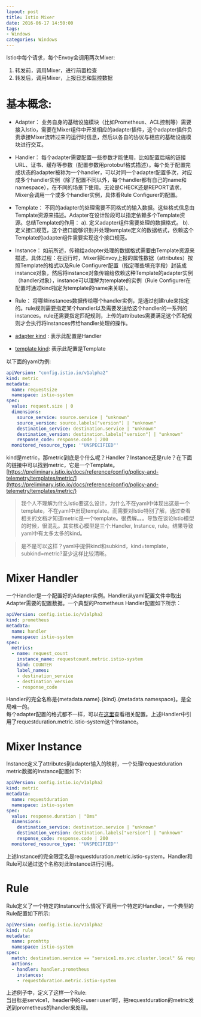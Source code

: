 ```yaml
---
layout: post
title: Istio Mixer
date: 2016-06-17 14:50:00
tags:
- Windows
categories: Windows
---
```


Istio中每个请求，每个Envoy会调用两次Mixer:
1. 转发前，调用Mixer，进行前置检查
2. 转发后，调用Mixer，上报日志和监控数据



# 基本概念:
* Adapter：
业务自身的基础设施模块（比如Prometheus、ACL控制等）需要接入Istio，需要在Mixer组件中开发相应的adapter插件，这个adapter插件负责承接Mixer流转过来的运行时信息，然后以各自的协议与相应的基础设施模块进行交互。

* Handler：
每个adapter需要配置一些参数才能使用，比如配置后端的链接URL、证书、缓存等参数（配置参数用protobuf格式描述）。每个处于配置完成状态的adapter被称为一个handler，可以对同一个adapter配置多次，对应成多个handler实例（除了配置不同以外，每个handler都有自己的name和namespace），在不同的场景下使用。无论是CHECK还是REPORT请求，Mixer会调用一个或多个handler实例，具体看Rule Configurer的配置。

* Template：
不同的adapter的处理需要不同格式的输入数据。这些格式信息由Template资源来描述。Adapter在设计阶段可以指定依赖多个Template资源。总结Template的作用：
a). 定义adapter组件需要处理的数据格式。
b). 定义接口规范，这个接口能够识别并处理template定义的数据格式，依赖这个Template的adapter组件需要实现这个接口规范。

* Instance：
如前所述，传输给adapter处理的数据格式需要由Template资源来描述，具体过程：在运行时，Mixer将Envoy上报的属性数据（attributes）按照Template的格式以及Rule Configurer配置（指定哪些填充字段）封装成instance对象，然后将instance对象传输给依赖这种Template的adapter实例（handler对象），instance可以理解为template的实例（Rule Configurer在配置时通过kind指定为template的name来关联）。

* Rule：
将哪些instances数据传给哪个handler实例，是通过创建rule来指定的。rule规则需要指定某个handler以及需要发送给这个handler的一系列的instances。rule还需要指定匹配规则，上传的attributes需要满足这个匹配规则才会执行将instances传给handler处理的操作。








* [adapter kind](https://preliminary.istio.io/docs/reference/config/policy-and-telemetry/adapters/) : 表示此配置是Handler
* [template kind](https://preliminary.istio.io/docs/reference/config/policy-and-telemetry/templates/): 表示此配置是Template


以下面的yaml为例:
```yaml
apiVersion: "config.istio.io/v1alpha2"
kind: metric
metadata:
  name: requestsize
  namespace: istio-system
spec:
  value: request.size | 0
  dimensions:
    source_service: source.service | "unknown"
    source_version: source.labels["version"] | "unknown"
    destination_service: destination.service | "unknown"
    destination_version: destination.labels["version"] | "unknown"
    response_code: response.code | 200
  monitored_resource_type: '"UNSPECIFIED"'
```
kind是metric，那metric到底是个什么呢？Handler？Instance还是rule？在下面的链接中可以找到metric，它是一个Template。
[https://preliminary.istio.io/docs/reference/config/policy-and-telemetry/templates/metric/](https://preliminary.istio.io/docs/reference/config/policy-and-telemetry/templates/metric/)

> 我个人不理解为什么Istio要这么设计，为什么不在yaml中体现出这是一个template，不在yaml中出现template。而需要对Istio特别了解，通过查看相关的文档才知道metric是一个template。很费解。。。导致在谈论Istio模型的时候，很混乱。其实核心模型是三个:Handler, Instance, rule。结果导致yaml中有太多太多的kind。 

> 是不是可以这样？yaml中提供kind和subkind，kind=template，subkind=metric?至少这样比较清晰。



# Mixer Handler
一个Handler是一个配置好的Adapter实例。Handler从yaml配置文件中取出Adapter需要的配置数据。一个典型的Prometheus Handler配置如下所示：
```yaml
apiVersion: config.istio.io/v1alpha2
kind: prometheus
metadata:
  name: handler
  namespace: istio-system
spec:
  metrics:
  - name: request_count
    instance_name: requestcount.metric.istio-system
    kind: COUNTER
    label_names:
    - destination_service
    - destination_version
    - response_code
```

Handler的完全名称是{metadata.name}.{kind}.{metadata.namespace}。是全局唯一的。    
每个adapter配置的格式都不一样，可以在[这里](https://istio.io/docs/reference/config/policy-and-telemetry/adapters/)查看相关配置。上述Handler中引用了requestduration.metric.istio-system这个Instance。

# Mixer Instance
Instance定义了attributes到adapter输入的映射，一个处理requestduration metric数据的Instance配置如下:
```yaml
apiVersion: config.istio.io/v1alpha2
kind: metric
metadata:
  name: requestduration
  namespace: istio-system
spec:
  value: response.duration | "0ms"
  dimensions:
    destination_service: destination.service | "unknown"
    destination_version: destination.labels["version"] | "unknown"
    response_code: response.code | 200
  monitored_resource_type: '"UNSPECIFIED"'
```
上述Instance的完全限定名是requestduration.metric.istio-system，Handler和Rule可以通过这个名称对此Instance进行引用。

# Rule
Rule定义了一个特定的Instance什么情况下调用一个特定的Handler，一个典型的Rule配置如下所示:
```yaml
apiVersion: config.istio.io/v1alpha2
kind: rule
metadata:
  name: promhttp
  namespace: istio-system
spec:
  match: destination.service == "service1.ns.svc.cluster.local" && request.headers["x-user"] == "user1"
  actions:
  - handler: handler.prometheus
    instances:
    - requestduration.metric.istio-system
```
上述例子中，定义了这样一个Rule:        
当目标是service1，header中的x-user=user1时，把requestduration的metric发送到prometheus的handler来处理。


